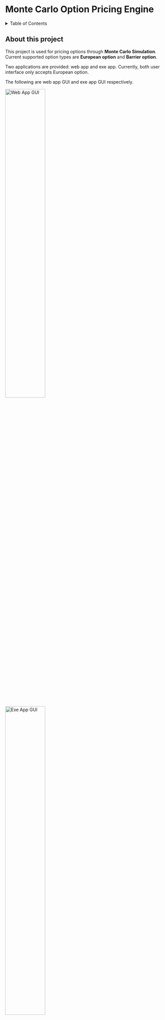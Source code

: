 # Monte Carlo Option Pricing Engine

<!-- TABLE OF CONTENTS -->
<details>
  <summary>Table of Contents</summary>
  <ol>
    <li> <a href="#ABOUT THE PROJECT">About This Project</a>
    <li> <a href="#Set up environment">Set up environment</a>
    </li>
    <li>
      <a href="#usage">Usage</a>
      <ul>
        <li><a href="#Logic">Logic</a></li>
        <li><a href="#Assumptions">Assumptions</a></li>
        <li><a href="#Limitations">Limitations</a></li>
        <li><a href="#Future Improvements">Future Improvements</a></li>
      </ul>
    </li>
    <li><a href="#Backend algorithm logic">Backend algorithm logic !!!</a></li>
      <ul>
        <li><a href="#Shortcomings and future improvements">Shortcomings and Future Improvements</a></li>
      </ul>
    <li><a href="#Guide on adding more options">Guide on adding more options</a></li>
    <li><a href="#contact">Contact</a></li>
  </ol>
</details>

<!-- ABOUT THE PROJECT -->
## About this project

This project is used for pricing options through **Monte Carlo Simulation**. Current 
supported option types are **European option** and **Barrier option**. 

Two applications are provided: web app and exe app. Currently, both user interface only accepts
European option. 

The following are web app GUI and exe app GUI respectively.

<img src="./images/web_app.png" alt="Web App GUI" width="50%" height="50%"/>

<img src="./images/exe_app.png" alt="Exe App GUI" width="50%" height="50%"/>



<p align="right">(<a href="#top">back to top</a>)</p>

<!-- Set up environment -->
## Set up environment
There is no need to set up environment for Exe App. 

To set up environment for Web App, you can run
the following code in your terminal.
```commandline
# create environment
conda create -n ope python=3.9
conda activate ope
# install necessary packages (dependencies)
pip install flask yfinance yahoo_fin
# run app.py
python app.py
# open http://127.0.0.1:5000/ in your browser
```
Note: the web app is not responsive, please report bug if something abnormal happened.

<p align="right">(<a href="#top">back to top</a>)</p>

<!-- usage -->
## Usage

To run exe app, you can simply double-click
the exe file under directory ```output```
![Exe app directory](./images/output.png)

Then the GUI will pop up.

<img src="./images/exe_app.png" alt="Exe App GUI" width="50%" height="50%"/>

To use Web App, in the terminal, run:
```commandline
python app.py
```
and open http://127.0.0.1:5000/ in your browser, you will see:

<img src="./images/web_app.png" alt="Web App GUI" width="50%" height="50%"/>

<!-- Logic -->
### Logic

**The option you want to price can be found here: https://finance.yahoo.com/.** Input ticker AAPL is
the same as input ticker AAPL in the search bar of this website. Under the option tag, you can see
call (in/out of money) and put (in/out of money) European Options with features such as contract
name, last trade date, strike and so on. The default setting is to price the first option (the 
option with the smallest contract name)

The following graph shows the screenshot of the current Apple Inc.'s options.

<img src="./images/aapl_options.png" alt="AAPL Options" width="50%" height="50%"/>

<!-- Assumptions -->
### Assumptions:

* The underlying follows a statistical process called geometric Brownian motion, which implies 
that the continuously compounded return is normally distributed.
* Geometric Brownian motion implies continuous prices, meaning that the price of underlying 
instrument does not jump from one value to another; rather, it moves smoothly from value to value.
* The underlying instrument is liquid, meaning that it can be easily bought and sold.
* Continuous trading is available, meaning that in the strictest sense one must be able to trade 
at every instant.
* There are no market frictions, such as transaction costs, regulatory constraints, or taxes.
* No arbitrage opportunities are available in the marketplace.
* The continuously compounded risk-free interest rate is known and constant; borrowing and lending
is allowed at the risk-free rate.
* The volatility of the return on the underlying is known and constant.
* If the underlying instrument pays a yield, it is expressed as a continuous known and constant 
yield at an annualized rate.
*Intraday underlying values are not considered, but only the close value


<!-- Limitations -->
### Limitations:

- Both portal only support European option pricing (Barrier Option is **not** supported)
- No data integrity check, meaning wrong type or wrong format can easily break the application
- only one option under call/put tag is valued.

<!-- Future Improvements -->
### Future Improvements:

- Add data integrity checking, e.g. only integer is allowed for Monte Carlo Simulation steps. 
- Use selection box for some inputs, e.g. Option Type can only be chosen as either call or put.
- Add Barrier Option pricing function
- Allow more kinds of options, such as Bermuda, Asian, Rainbow
- Value more options once, e.g. all in-the-money call options.
- better looking GUI
- Make Web APP GUI responsive.


<p align="right">(<a href="#top">back to top</a>)</p>

<!-- Backend algorithm logic -->
## Backend Algorithm Logic (IMPORTANT!!!!)

<!-- Shortcomings and future improvements -->
### Shortcomings and Future Improvements:

- **Assume the Greeks for Barrier Options and European Options are the same. Therefor no further
unittest with regard to the Greeks of Barrier Options**
- **The unittest is not necessarily right.** For the lack of confidence, I used my own output as the
standard to pass all the unittest. I tried the standard library ```option-price```, the results are
different, but I think mine is right. I also want to try library ```QuantLib``` and ```p4f``` to
get a second opinion. But due to the unfortunate fact that my M1 Mac has no access to those via
pip. As a result, after 4 hours of trying to install via wheel, I failed and gave up.
- **Add unittest logic**: the premium of European option should be larger than that of Barrier Option
- **Add unittest logic**: check greeks for both European and Barrier option

<!-- Guide on adding more options -->
## Guide on adding more options 

I have left interfaces to add more options in the file ```financial_instruments.py``` and 
```MCPricer.py```. Just locate the example code, change the class name and the corresponding 
transaction regulations. 

The interface in the file ```financial_instruments.py```:
```commandline
class rainbowOption(baseOption):
    def __init__(self):
        super(baseOption, self).__init__()
    # def get_vega(self):
    #     pass
    # def get_gamma(self):
    #     pass
    # def get_delta(self):
    #     pass
```

The interface in the file ```MCPricer.py```:
```commandline
    elif self.option_class == "rainbow":
        pass
```

<!-- Contact -->
## Contact

Any ideas you wanna share with me, send me an email: jingzhang6057@gmail.com :D

<p align="right">(<a href="#top">back to top</a>)</p>